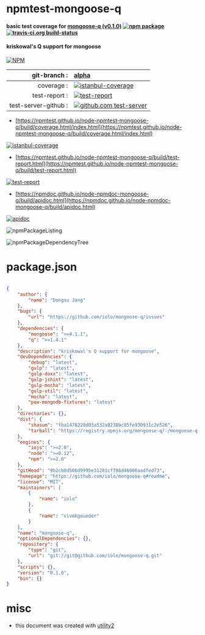 # npmtest-mongoose-q

#### basic test coverage for  [mongoose-q (v0.1.0)](https://github.com/iolo/mongoose-q#readme)  [![npm package](https://img.shields.io/npm/v/npmtest-mongoose-q.svg?style=flat-square)](https://www.npmjs.org/package/npmtest-mongoose-q) [![travis-ci.org build-status](https://api.travis-ci.org/npmtest/node-npmtest-mongoose-q.svg)](https://travis-ci.org/npmtest/node-npmtest-mongoose-q)

#### kriskowal's Q support for mongoose

[![NPM](https://nodei.co/npm/mongoose-q.png?downloads=true&downloadRank=true&stars=true)](https://www.npmjs.com/package/mongoose-q)

| git-branch : | [alpha](https://github.com/npmtest/node-npmtest-mongoose-q/tree/alpha)|
|--:|:--|
| coverage : | [![istanbul-coverage](https://npmtest.github.io/node-npmtest-mongoose-q/build/coverage.badge.svg)](https://npmtest.github.io/node-npmtest-mongoose-q/build/coverage.html/index.html)|
| test-report : | [![test-report](https://npmtest.github.io/node-npmtest-mongoose-q/build/test-report.badge.svg)](https://npmtest.github.io/node-npmtest-mongoose-q/build/test-report.html)|
| test-server-github : | [![github.com test-server](https://npmtest.github.io/node-npmtest-mongoose-q/GitHub-Mark-32px.png)](https://npmtest.github.io/node-npmtest-mongoose-q/build/app/index.html) | | build-artifacts : | [![build-artifacts](https://npmtest.github.io/node-npmtest-mongoose-q/glyphicons_144_folder_open.png)](https://github.com/npmtest/node-npmtest-mongoose-q/tree/gh-pages/build)|

- [https://npmtest.github.io/node-npmtest-mongoose-q/build/coverage.html/index.html](https://npmtest.github.io/node-npmtest-mongoose-q/build/coverage.html/index.html)

[![istanbul-coverage](https://npmtest.github.io/node-npmtest-mongoose-q/build/screenCapture.buildCi.browser.%252Ftmp%252Fbuild%252Fcoverage.lib.html.png)](https://npmtest.github.io/node-npmtest-mongoose-q/build/coverage.html/index.html)

- [https://npmtest.github.io/node-npmtest-mongoose-q/build/test-report.html](https://npmtest.github.io/node-npmtest-mongoose-q/build/test-report.html)

[![test-report](https://npmtest.github.io/node-npmtest-mongoose-q/build/screenCapture.buildCi.browser.%252Ftmp%252Fbuild%252Ftest-report.html.png)](https://npmtest.github.io/node-npmtest-mongoose-q/build/test-report.html)

- [https://npmdoc.github.io/node-npmdoc-mongoose-q/build/apidoc.html](https://npmdoc.github.io/node-npmdoc-mongoose-q/build/apidoc.html)

[![apidoc](https://npmdoc.github.io/node-npmdoc-mongoose-q/build/screenCapture.buildCi.browser.%252Ftmp%252Fbuild%252Fapidoc.html.png)](https://npmdoc.github.io/node-npmdoc-mongoose-q/build/apidoc.html)

![npmPackageListing](https://npmtest.github.io/node-npmtest-mongoose-q/build/screenCapture.npmPackageListing.svg)

![npmPackageDependencyTree](https://npmtest.github.io/node-npmtest-mongoose-q/build/screenCapture.npmPackageDependencyTree.svg)



# package.json

```json

{
    "author": {
        "name": "Dongsu Jang"
    },
    "bugs": {
        "url": "https://github.com/iolo/mongoose-q/issues"
    },
    "dependencies": {
        "mongoose": ">=4.1.1",
        "q": ">=1.4.1"
    },
    "description": "kriskowal's Q support for mongoose",
    "devDependencies": {
        "debug": "latest",
        "gulp": "latest",
        "gulp-doxx": "latest",
        "gulp-jshint": "latest",
        "gulp-mocha": "latest",
        "gulp-util": "latest",
        "mocha": "latest",
        "pow-mongodb-fixtures": "latest"
    },
    "directories": {},
    "dist": {
        "shasum": "fba1478228d03a532a0238bc85fe930931c2e526",
        "tarball": "https://registry.npmjs.org/mongoose-q/-/mongoose-q-0.1.0.tgz"
    },
    "engines": {
        "iojs": ">=2.0",
        "node": ">=0.12",
        "npm": ">=2.0"
    },
    "gitHead": "9b2cb0d506d9995e31281cf786d46086aadfed73",
    "homepage": "https://github.com/iolo/mongoose-q#readme",
    "license": "MIT",
    "maintainers": [
        {
            "name": "iolo"
        },
        {
            "name": "vivekgounder"
        }
    ],
    "name": "mongoose-q",
    "optionalDependencies": {},
    "repository": {
        "type": "git",
        "url": "git://git@github.com/iolo/mongoose-q.git"
    },
    "scripts": {},
    "version": "0.1.0",
    "bin": {}
}
```



# misc
- this document was created with [utility2](https://github.com/kaizhu256/node-utility2)
